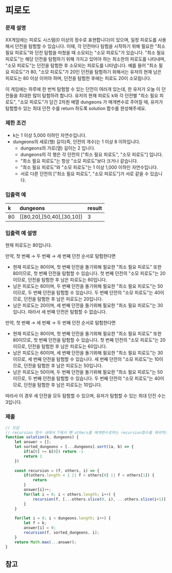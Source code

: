 # 피로도

### 문제 설명
XX게임에는 피로도 시스템(0 이상의 정수로 표현합니다)이 있으며, 일정 피로도를 사용해서 던전을 탐험할 수 있습니다. 이때, 각 던전마다 탐험을 시작하기 위해 필요한 "최소 필요 피로도"와 던전 탐험을 마쳤을 때 소모되는 "소모 피로도"가 있습니다. "최소 필요 피로도"는 해당 던전을 탐험하기 위해 가지고 있어야 하는 최소한의 피로도를 나타내며, "소모 피로도"는 던전을 탐험한 후 소모되는 피로도를 나타냅니다. 예를 들어 "최소 필요 피로도"가 80, "소모 피로도"가 20인 던전을 탐험하기 위해서는 유저의 현재 남은 피로도는 80 이상 이어야 하며, 던전을 탐험한 후에는 피로도 20이 소모됩니다.

이 게임에는 하루에 한 번씩 탐험할 수 있는 던전이 여러개 있는데, 한 유저가 오늘 이 던전들을 최대한 많이 탐험하려 합니다. 유저의 현재 피로도 k와 각 던전별 "최소 필요 피로도", "소모 피로도"가 담긴 2차원 배열 dungeons 가 매개변수로 주어질 때, 유저가 탐험할수 있는 최대 던전 수를 return 하도록 solution 함수를 완성해주세요.

### 제한 조건
* k는 1 이상 5,000 이하인 자연수입니다.
* dungeons의 세로(행) 길이(즉, 던전의 개수)는 1 이상 8 이하입니다.
    * dungeons의 가로(열) 길이는 2 입니다.
    * dungeons의 각 행은 각 던전의 ["최소 필요 피로도", "소모 피로도"] 입니다.
    * "최소 필요 피로도"는 항상 "소모 피로도"보다 크거나 같습니다.
    * "최소 필요 피로도"와 "소모 피로도"는 1 이상 1,000 이하인 자연수입니다.
    * 서로 다른 던전의 ["최소 필요 피로도", "소모 피로도"]가 서로 같을 수 있습니다.

### 입출력 예
|k|	dungeons| result|
|:-----|:-----|:-----|
|80| [[80,20],[50,40],[30,10]] | 3 |

### 입출력 예 설명
현재 피로도는 80입니다.

만약, 첫 번째 → 두 번째 → 세 번째 던전 순서로 탐험한다면
* 현재 피로도는 80이며, 첫 번째 던전을 돌기위해 필요한 "최소 필요 피로도" 또한 80이므로, 첫 번째 던전을 탐험할 수 있습니다. 첫 번째 던전의 "소모 피로도"는 20이므로, 던전을 탐험한 후 남은 피로도는 60입니다.
* 남은 피로도는 60이며, 두 번째 던전을 돌기위해 필요한 "최소 필요 피로도"는 50이므로, 두 번째 던전을 탐험할 수 있습니다. 두 번째 던전의 "소모 피로도"는 40이므로, 던전을 탐험한 후 남은 피로도는 20입니다.
* 남은 피로도는 20이며, 세 번째 던전을 돌기위해 필요한 "최소 필요 피로도"는 30입니다. 따라서 세 번째 던전은 탐험할 수 없습니다.

만약, 첫 번째 → 세 번째 → 두 번째 던전 순서로 탐험한다면
* 현재 피로도는 80이며, 첫 번째 던전을 돌기위해 필요한 "최소 필요 피로도" 또한 80이므로, 첫 번째 던전을 탐험할 수 있습니다. 첫 번째 던전의 "소모 피로도"는 20이므로, 던전을 탐험한 후 남은 피로도는 60입니다.
* 남은 피로도는 60이며, 세 번째 던전을 돌기위해 필요한 "최소 필요 피로도"는 30이므로, 세 번째 던전을 탐험할 수 있습니다. 세 번째 던전의 "소모 피로도"는 10이므로, 던전을 탐험한 후 남은 피로도는 50입니다.
* 남은 피로도는 50이며, 두 번째 던전을 돌기위해 필요한 "최소 필요 피로도"는 50이므로, 두 번째 던전을 탐험할 수 있습니다. 두 번째 던전의 "소모 피로도"는 40이므로, 던전을 탐험한 후 남은 피로도는 10입니다.

따라서 이 경우 세 던전을 모두 탐험할 수 있으며, 유저가 탐험할 수 있는 최대 던전 수는 3입니다.

### 제출
```js
// 오답
// recursion 함수 내에서 f에서 뺀 others를 매개변수로하는 recursion함수를 재귀적으로 호출 하도록 수정할 것
function solution(k, dungeons) {
    let answer = [];
    let sorted_dungeons = [...dungeons].sort((a, b) => {
        if(a[0] >= b[0]) return -1
        return 1
    })
    
    const recursion = (f, others, i) => {
        if(others.length < 1 || f < others[0] || f < others[1]) {
            return
        }
        answer[i]++;
        for(let i = 0; i < others.length; i++) {
            recursion(f, [...others.slice(0, i), ...others.slice(i+1)], i)
        }
    }
    
    for(let i = 0; i < dungeons.length; i++) {
        let f = k;
        answer[i] = 0;
        recursion(f, sorted_dungeons, i);
    }
    return Math.max(...answer);
}
```



## 참고

